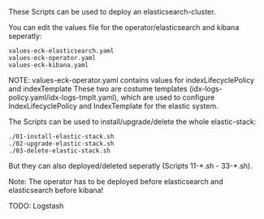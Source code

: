 These Scripts can be used to deploy an elasticsearch-cluster.

You can edit the values file for the operator/elasticsearch and kibana seperatly:

    values-eck-elasticsearch.yaml
    values-eck-operator.yaml
    values-eck-kibana.yaml

NOTE: values-eck-operator.yaml contains values for indexLifecyclePolicy and indexTemplate
      These two are costume templates (idx-logs-policy.yaml/idx-logs-tmplt.yaml),
      which are used to configure IndexLifecyclePolicy and IndexTemplate for the elastic system.

The Scripts can be used to install/upgrade/delete the whole elastic-stack:

    ./01-install-elastic-stack.sh
    ./02-upgrade-elastic-stack.sh
    ./03-delete-elastic-stack.sh


But they can also deployed/deleted seperatly (Scripts 11-\*.sh - 33-\*.sh).

Note: The operator has to be deployed before elasticsearch and elasticsearch before kibana!

TODO: Logstash
